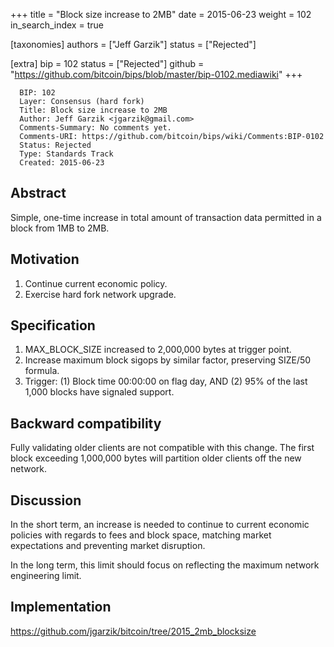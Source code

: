 +++
title = "Block size increase to 2MB"
date = 2015-06-23
weight = 102
in_search_index = true

[taxonomies]
authors = ["Jeff Garzik"]
status = ["Rejected"]

[extra]
bip = 102
status = ["Rejected"]
github = "https://github.com/bitcoin/bips/blob/master/bip-0102.mediawiki"
+++

      BIP: 102
      Layer: Consensus (hard fork)
      Title: Block size increase to 2MB
      Author: Jeff Garzik <jgarzik@gmail.com>
      Comments-Summary: No comments yet.
      Comments-URI: https://github.com/bitcoin/bips/wiki/Comments:BIP-0102
      Status: Rejected
      Type: Standards Track
      Created: 2015-06-23

## Abstract

Simple, one-time increase in total amount of transaction data permitted
in a block from 1MB to 2MB.

## Motivation

1.  Continue current economic policy.
2.  Exercise hard fork network upgrade.

## Specification

1.  MAX_BLOCK_SIZE increased to 2,000,000 bytes at trigger point.
2.  Increase maximum block sigops by similar factor, preserving SIZE/50
    formula.
3.  Trigger: (1) Block time 00:00:00 on flag day, AND (2) 95% of the
    last 1,000 blocks have signaled support.

## Backward compatibility

Fully validating older clients are not compatible with this change. The
first block exceeding 1,000,000 bytes will partition older clients off
the new network.

## Discussion

In the short term, an increase is needed to continue to current economic
policies with regards to fees and block space, matching market
expectations and preventing market disruption.

In the long term, this limit should focus on reflecting the maximum
network engineering limit.

## Implementation

<https://github.com/jgarzik/bitcoin/tree/2015_2mb_blocksize>
